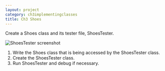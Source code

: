 ```yaml
---
layout: project
category: ch3implementingclasses
title: Ch3 Shoes
---
```

Create a Shoes class and its tester file, ShoesTester.

![ShoesTester screenshot](/apcsa\ch3implementingclasses\shoes.png)

1.	Write the Shoes class that is being accessed by the ShoesTester class.
2.	Create the ShoesTester class.
3.	Run ShoesTester and debug if necessary.
